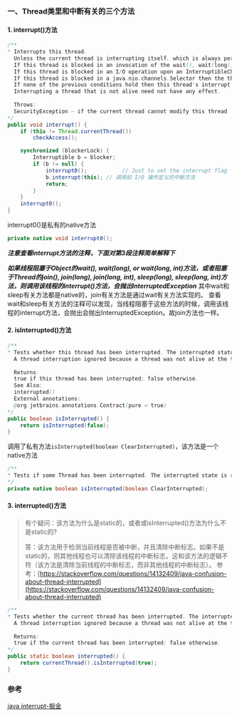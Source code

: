 ### 一、Thread类里和中断有关的三个方法
#### 1. interrupt()方法
> 
```java
/**
* Interrupts this thread.
  Unless the current thread is interrupting itself, which is always permitted, the checkAccess method of this thread is invoked, which may cause a SecurityException to be thrown.
  If this thread is blocked in an invocation of the wait(), wait(long), or wait(long, int) methods of the Object class, or of the join(), join(long), join(long, int), sleep(long), or sleep(long, int), methods of this class, then its interrupt status will be cleared and it will receive an InterruptedException.
  If this thread is blocked in an I/O operation upon an InterruptibleChannel then the channel will be closed, the thread's interrupt status will be set, and the thread will receive a java.nio.channels.ClosedByInterruptException.
  If this thread is blocked in a java.nio.channels.Selector then the thread's interrupt status will be set and it will return immediately from the selection operation, possibly with a non-zero value, just as if the selector's wakeup method were invoked.
  If none of the previous conditions hold then this thread's interrupt status will be set.
  Interrupting a thread that is not alive need not have any effect.
  
  Throws:
  SecurityException – if the current thread cannot modify this thread
*/
public void interrupt() {
    if (this != Thread.currentThread())
        checkAccess();

    synchronized (blockerLock) {
        Interruptible b = blocker;
        if (b != null) {
            interrupt0();           // Just to set the interrupt flag
            b.interrupt(this); // 调用如 I/O 操作定义的中断方法
            return;
        }
    }
    interrupt0();
}
```
interrupt0()是私有的native方法
```java
private native void interrupt0();
```
***注意查看interrupt方法的注释，下面对第3段注释简单解释下***

***如果线程阻塞于Object的wait(), wait(long), or wait(long, int)方法，或者阻塞于Thread的join(), join(long), join(long, int), sleep(long),
sleep(long, int)方法，则调用该线程的interrupt()方法，会抛出InterruptedException***
其中wait和sleep有关方法都是native的，join有关方法是通过wait有关方法实现的。
查看wait和sleep有关方法的注释可以发现，当线程阻塞于这些方法的时候，调用该线程的interrupt方法，会抛出会抛出InterruptedException。故join方法也一样。


#### 2. isInterrupted()方法

```java
/**
* Tests whether this thread has been interrupted. The interrupted status of the thread is unaffected by this method.
  A thread interruption ignored because a thread was not alive at the time of the interrupt will be reflected by this method returning false.
  
  Returns:
  true if this thread has been interrupted; false otherwise.
  See Also:
  interrupted()
  External annotations:
  @org.jetbrains.annotations.Contract(pure = true)
*/
public boolean isInterrupted() {
    return isInterrupted(false);
}
```
调用了私有方法`isInterrupted(boolean ClearInterrupted)`，该方法是一个native方法
```java
/**
* Tests if some Thread has been interrupted. The interrupted state is reset or not based on the value of ClearInterrupted that is passed.
*/
private native boolean isInterrupted(boolean ClearInterrupted);
```

#### 3. interrupted()方法
> 有个疑问：该方法为什么是static的，或者或isInterrupted()方法为什么不是static的?
> 
> 答：该方法用于检测当前线程是否被中断，并且清除中断标志。如果不是static的，则其他线程也可以清除该线程的中断标志，这和该方法的逻辑不符（该方法是清除当前线程的中断标志，而非其他线程的中断标志）。
> 参考：[https://stackoverflow.com/questions/14132409/java-confusion-about-thread-interrupted](https://stackoverflow.com/questions/14132409/java-confusion-about-thread-interrupted)

```java
/**
* Tests whether the current thread has been interrupted. The interrupted status of the thread is cleared by this method. In other words, if this method were to be called twice in succession, the second call would return false (unless the current thread were interrupted again, after the first call had cleared its interrupted status and before the second call had examined it).
  A thread interruption ignored because a thread was not alive at the time of the interrupt will be reflected by this method returning false.
  
  Returns:
  true if the current thread has been interrupted; false otherwise.
*/
public static boolean interrupted() {
    return currentThread().isInterrupted(true);
}
```

### 参考
[java interrupt-掘金](https://juejin.im/post/5c876d19f265da2dc675f50e)